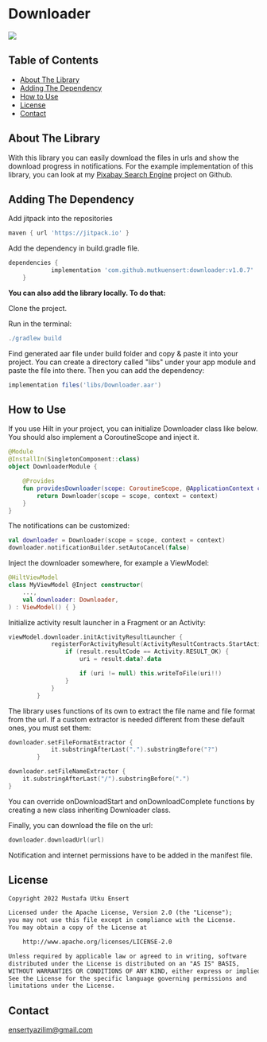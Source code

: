 # Downloader
[![](https://jitpack.io/v/mutkuensert/downloader.svg)](https://jitpack.io/#mutkuensert/downloader)

## Table of Contents
* [About The Library](#about-the-library)
* [Adding The Dependency](#adding-the-dependency)
* [How to Use](#how-to-use)
* [License](#license)
* [Contact](#contact)

## About The Library
With this library you can easily download the files in urls and show the download progress in notifications.
For the example implementation of this library, you can look at my [Pixabay Search Engine](https://github.com/mutkuensert/Pixabay-Search-Engine) project on Github.

## Adding The Dependency
Add jitpack into the repositories

```gradle
maven { url 'https://jitpack.io' }
```

Add the dependency in build.gradle file.
```gradle
dependencies {
	        implementation 'com.github.mutkuensert:downloader:v1.0.7'
	}
```

**You can also add the library locally. To do that:**

Clone the project.

Run in the terminal:
```gradle
./gradlew build
```
Find generated aar file under build folder and copy & paste it into your project. You can create a directory called "libs" under your app module and paste the file into there.
Then you can add the dependency:

```gradle
implementation files('libs/Downloader.aar')
```

## How to Use
If you use Hilt in your project, you can initialize Downloader class like below. You should also implement a CoroutineScope and inject it.

```kotlin
@Module
@InstallIn(SingletonComponent::class)
object DownloaderModule {

    @Provides
    fun providesDownloader(scope: CoroutineScope, @ApplicationContext context: Context): Downloader {
        return Downloader(scope = scope, context = context)
    }
}
```
The notifications can be customized:
```kotlin
val downloader = Downloader(scope = scope, context = context)
downloader.notificationBuilder.setAutoCancel(false)
```

Inject the downloader somewhere, for example a ViewModel:
```kotlin
@HiltViewModel
class MyViewModel @Inject constructor(
    ...,
    val downloader: Downloader,
) : ViewModel() { }
```
Initialize activity result launcher in a Fragment or an Activity:
```kotlin
viewModel.downloader.initActivityResultLauncher {
            registerForActivityResult(ActivityResultContracts.StartActivityForResult()) { result ->
                if (result.resultCode == Activity.RESULT_OK) {
                    uri = result.data?.data

                    if (uri != null) this.writeToFile(uri!!)
                }
            }
        }
```

The library uses functions of its own to extract the file name and file format from the url.
If a custom extractor is needed different from these default ones, you must set them:
```kotlin
downloader.setFileFormatExtractor {
            it.substringAfterLast(".").substringBefore("?")
        }
```

```kotlin
downloader.setFileNameExtractor { 
    it.substringAfterLast("/").substringBefore(".")
}
```

You can override onDownloadStart and onDownloadComplete functions by creating a new class inheriting Downloader class.

Finally, you can download the file on the url:
```kotlin
downloader.downloadUrl(url)
```

Notification and internet permissions have to be added in the manifest file.

## License
```xml
Copyright 2022 Mustafa Utku Ensert

Licensed under the Apache License, Version 2.0 (the "License");
you may not use this file except in compliance with the License.
You may obtain a copy of the License at

    http://www.apache.org/licenses/LICENSE-2.0

Unless required by applicable law or agreed to in writing, software
distributed under the License is distributed on an "AS IS" BASIS,
WITHOUT WARRANTIES OR CONDITIONS OF ANY KIND, either express or implied.
See the License for the specific language governing permissions and
limitations under the License.
```

## Contact
[ensertyazilim@gmail.com](#)
